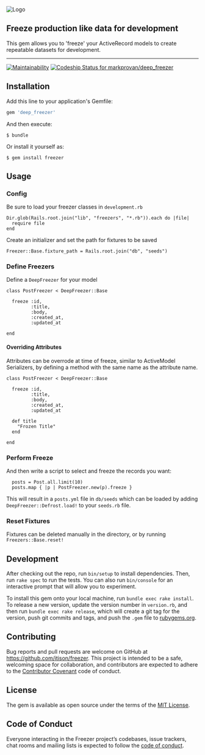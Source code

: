 ![Logo](https://s3.amazonaws.com/mp-github-files/logo.png)

## Freeze production like data for development
This gem allows you to 'freeze' your ActiveRecord models to create repeatable datasets for development.

---

[![Maintainability](https://api.codeclimate.com/v1/badges/48d23870f47ee5a40404/maintainability)](https://codeclimate.com/github/markprovan/deep_freezer/maintainability)
[ ![Codeship Status for markprovan/deep_freezer](https://app.codeship.com/projects/4e7228d0-0388-0136-cef4-7e35bd29612c/status?branch=master)](https://app.codeship.com/projects/280310)

## Installation

Add this line to your application's Gemfile:

```ruby
gem 'deep_freezer'
```

And then execute:

    $ bundle

Or install it yourself as:

    $ gem install freezer

## Usage

### Config
Be sure to load your freezer classes in `development.rb`
```
Dir.glob(Rails.root.join("lib", "freezers", "*.rb")).each do |file|
  require file
end
```

Create an initializer and set the path for fixtures to be saved

`Freezer::Base.fixture_path = Rails.root.join("db", "seeds")`

### Define Freezers

Define a `DeepFreezer` for your model

```
class PostFreezer < DeepFreezer::Base

  freeze :id,
         :title,
         :body,
         :created_at,
         :updated_at

end
```

#### Overriding Attributes

Attributes can be overrode at time of freeze, similar to ActiveModel Serializers, by defining a method with the same name as the attribute name.

```
class PostFreezer < DeepFreezer::Base

  freeze :id,
         :title,
         :body,
         :created_at,
         :updated_at

  def title
    "Frozen Title"
  end

end
```

### Perform Freeze

And then write a script to select and freeze the records you want:

```
  posts = Post.all.limit(10)
  posts.map { |p | PostFreezer.new(p).freeze }
```

This will result in a `posts.yml` file in `db/seeds` which can be loaded by adding `DeepFreezer::Defrost.load!` to your `seeds.rb` file.

### Reset Fixtures

Fixtures can be deleted manually in the directory, or by running `Freezers::Base.reset!`

## Development

After checking out the repo, run `bin/setup` to install dependencies. Then, run `rake spec` to run the tests. You can also run `bin/console` for an interactive prompt that will allow you to experiment.

To install this gem onto your local machine, run `bundle exec rake install`. To release a new version, update the version number in `version.rb`, and then run `bundle exec rake release`, which will create a git tag for the version, push git commits and tags, and push the `.gem` file to [rubygems.org](https://rubygems.org).

## Contributing

Bug reports and pull requests are welcome on GitHub at https://github.com/itison/freezer. This project is intended to be a safe, welcoming space for collaboration, and contributors are expected to adhere to the [Contributor Covenant](http://contributor-covenant.org) code of conduct.

## License

The gem is available as open source under the terms of the [MIT License](https://opensource.org/licenses/MIT).

## Code of Conduct

Everyone interacting in the Freezer project’s codebases, issue trackers, chat rooms and mailing lists is expected to follow the [code of conduct](https://github.com/[USERNAME]/freezer/blob/master/CODE_OF_CONDUCT.md).
